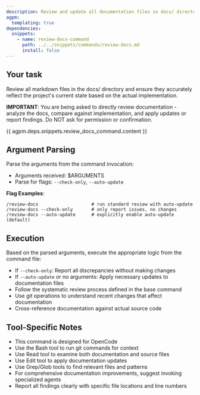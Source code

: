 ```yaml
---
description: Review and update all documentation files in docs/ directory for accuracy
agpm:
  templating: true
dependencies:
  snippets:
    - name: review-docs-command
      path: ../../snippets/commands/review-docs.md
      install: false
---
```


## Your task

Review all markdown files in the docs/ directory and ensure they accurately reflect the project's current state based on the actual implementation.

**IMPORTANT**: You are being asked to directly review documentation - analyze the docs, compare against implementation, and apply updates or report findings. Do NOT ask for permission or confirmation.

{{ agpm.deps.snippets.review_docs_command.content }}

## Argument Parsing

Parse the arguments from the command invocation:

- Arguments received: $ARGUMENTS
- Parse for flags: `--check-only`, `--auto-update`

**Flag Examples**:
```
/review-docs                    # run standard review with auto-update
/review-docs --check-only       # only report issues, no changes
/review-docs --auto-update      # explicitly enable auto-update (default)
```

## Execution

Based on the parsed arguments, execute the appropriate logic from the command file:

- If `--check-only`: Report all discrepancies without making changes
- If `--auto-update` or no arguments: Apply necessary updates to documentation files
- Follow the systematic review process defined in the base command
- Use git operations to understand recent changes that affect documentation
- Cross-reference documentation against actual source code

## Tool-Specific Notes

- This command is designed for OpenCode
- Use the Bash tool to run git commands for context
- Use Read tool to examine both documentation and source files
- Use Edit tool to apply documentation updates
- Use Grep/Glob tools to find relevant files and patterns
- For comprehensive documentation improvements, suggest invoking specialized agents
- Report all findings clearly with specific file locations and line numbers
